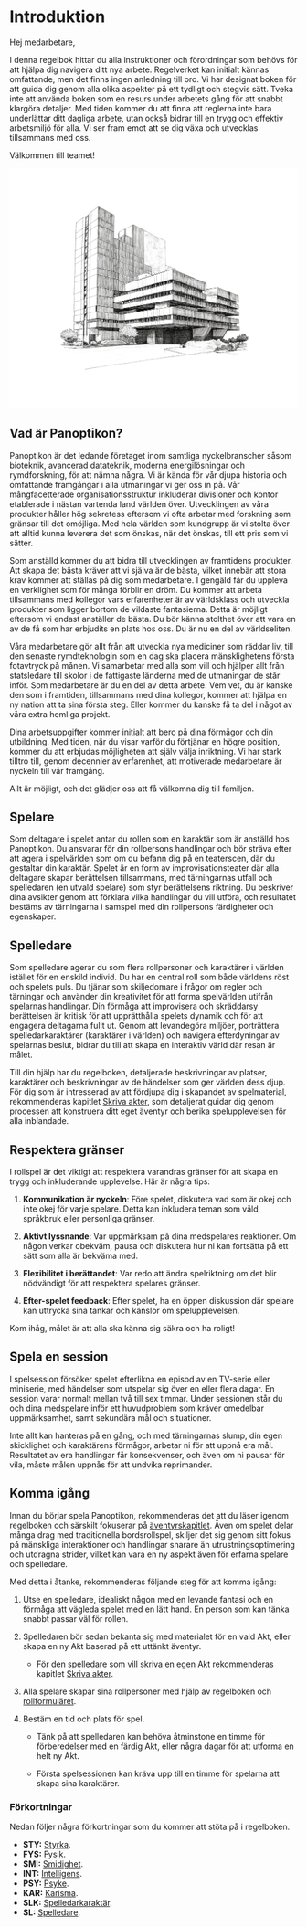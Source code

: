 # Introduktion

Hej medarbetare,

I denna regelbok hittar du alla instruktioner och förordningar som behövs för att hjälpa dig navigera ditt nya arbete. Regelverket kan initialt kännas omfattande, men det finns ingen anledning till oro. Vi har designat boken för att guida dig genom alla olika aspekter på ett tydligt och stegvis sätt. Tveka inte att använda boken som en resurs under arbetets gång för att snabbt klargöra detaljer. Med tiden kommer du att finna att reglerna inte bara underlättar ditt dagliga arbete, utan också bidrar till en trygg och effektiv arbetsmiljö för alla. Vi ser fram emot att se dig växa och utvecklas tillsammans med oss.

Välkommen till teamet!

![Building](/resources/welcome-building-2.png)

## Vad är Panoptikon?

Panoptikon är det ledande företaget inom samtliga nyckelbranscher såsom bioteknik, avancerad datateknik, moderna energilösningar och rymdforskning, för att nämna några. Vi är kända för vår djupa historia och omfattande framgångar i alla utmaningar vi ger oss in på. Vår mångfacetterade organisationsstruktur inkluderar divisioner och kontor etablerade i nästan vartenda land världen över. Utvecklingen av våra produkter håller hög sekretess eftersom vi ofta arbetar med forskning som gränsar till det omöjliga. Med hela världen som kundgrupp är vi stolta över att alltid kunna leverera det som önskas, när det önskas, till ett pris som vi sätter.

Som anställd kommer du att bidra till utvecklingen av framtidens produkter. Att skapa det bästa kräver att vi själva är de bästa, vilket innebär att stora krav kommer att ställas på dig som medarbetare. I gengäld får du uppleva en verklighet som för många förblir en dröm. Du kommer att arbeta tillsammans med kollegor vars erfarenheter är av världsklass och utveckla produkter som ligger bortom de vildaste fantasierna. Detta är möjligt eftersom vi endast anställer de bästa. Du bör känna stolthet över att vara en av de få som har erbjudits en plats hos oss. Du är nu en del av världseliten.

Våra medarbetare gör allt från att utveckla nya mediciner som räddar liv, till den senaste rymdteknologin som en dag ska placera mänsklighetens första fotavtryck på månen. Vi samarbetar med alla som vill och hjälper allt från statsledare till skolor i de fattigaste länderna med de utmaningar de står inför. Som medarbetare är du en del av detta arbete. Vem vet, du är kanske den som i framtiden, tillsammans med dina kollegor, kommer att hjälpa en ny nation att ta sina första steg. Eller kommer du kanske få ta del i något av våra extra hemliga projekt.

Dina arbetsuppgifter kommer initialt att bero på dina förmågor och din utbildning. Med tiden, när du visar varför du förtjänar en högre position, kommer du att erbjudas möjligheten att själv välja inriktning. Vi har stark tilltro till, genom decennier av erfarenhet, att motiverade medarbetare är nyckeln till vår framgång. 

Allt är möjligt, och det glädjer oss att få välkomna dig till familjen.

## Spelare

Som deltagare i spelet antar du rollen som en karaktär som är anställd hos Panoptikon. Du ansvarar för din rollpersons handlingar och bör sträva efter att agera i spelvärlden som om du befann dig på en teaterscen, där du gestaltar din karaktär. Spelet är en form av improvisationsteater där alla deltagare skapar berättelsen tillsammans, med tärningarnas utfall och spelledaren (en utvald spelare) som styr berättelsens riktning. Du beskriver dina avsikter genom att förklara vilka handlingar du vill utföra, och resultatet bestäms av tärningarna i samspel med din rollpersons färdigheter och egenskaper.

## Spelledare

Som spelledare agerar du som flera rollpersoner och karaktärer i världen istället för en enskild individ. Du har en central roll som både världens röst och spelets puls. Du tjänar som skiljedomare i frågor om regler och tärningar och använder din kreativitet för att forma spelvärlden utifrån spelarnas handlingar. Din förmåga att improvisera och skräddarsy berättelsen är kritisk för att upprätthålla spelets dynamik och för att engagera deltagarna fullt ut. Genom att levandegöra miljöer, porträttera spelledarkaraktärer (karaktärer i världen) och navigera efterdyningar av spelarnas beslut, bidrar du till att skapa en interaktiv värld där resan är målet.

Till din hjälp har du regelboken, detaljerade beskrivningar av platser, karaktärer och beskrivningar av de händelser som ger världen dess djup. För dig som är intresserad av att fördjupa dig i skapandet av spelmaterial, rekommenderas kapitlet [Skriva akter](/writing-acts.md), som detaljerat guidar dig genom processen att konstruera ditt eget äventyr och berika spelupplevelsen för alla inblandade.

## Respektera gränser

I rollspel är det viktigt att respektera varandras gränser för att skapa en trygg och inkluderande upplevelse. Här är några tips:

1. **Kommunikation är nyckeln**: Före spelet, diskutera vad som är okej och inte okej för varje spelare. Detta kan inkludera teman som våld, språkbruk eller personliga gränser.

2. **Aktivt lyssnande**: Var uppmärksam på dina medspelares reaktioner. Om någon verkar obekväm, pausa och diskutera hur ni kan fortsätta på ett sätt som alla är bekväma med.

3. **Flexibilitet i berättandet**: Var redo att ändra spelriktning om det blir nödvändigt för att respektera spelares gränser.

4. **Efter-spelet feedback**: Efter spelet, ha en öppen diskussion där spelare kan uttrycka sina tankar och känslor om spelupplevelsen.

Kom ihåg, målet är att alla ska känna sig säkra och ha roligt!

## Spela en session

I spelsession försöker spelet efterlikna en episod av en TV-serie eller miniserie, med händelser som utspelar sig över en eller flera dagar. En session varar normalt mellan två till sex timmar. Under sessionen står du och dina medspelare inför ett huvudproblem som kräver omedelbar uppmärksamhet, samt sekundära mål och situationer.

Inte allt kan hanteras på en gång, och med tärningarnas slump, din egen skicklighet och karaktärens förmågor, arbetar ni för att uppnå era mål. Resultatet av era handlingar får konsekvenser, och även om ni pausar för vila, måste målen uppnås för att undvika reprimander.

## Komma igång

Innan du börjar spela Panoptikon, rekommenderas det att du läser igenom regelboken och särskilt fokuserar på [äventyrskapitlet](/adventure.md). Även om spelet delar många drag med traditionella bordsrollspel, skiljer det sig genom sitt fokus på mänskliga interaktioner och handlingar snarare än utrustningsoptimering och utdragna strider, vilket kan vara en ny aspekt även för erfarna spelare och spelledare.

Med detta i åtanke, rekommenderas följande steg för att komma igång:

1. Utse en spelledare, idealiskt någon med en levande fantasi och en förmåga att vägleda spelet med en lätt hand. En person som kan tänka snabbt passar väl för rollen.

2. Spelledaren bör sedan bekanta sig med materialet för en vald Akt, eller skapa en ny Akt baserad på ett uttänkt äventyr.

   - För den spelledare som vill skriva en egen Akt rekommenderas kapitlet [Skriva akter](/writing-acts.md).

3. Alla spelare skapar sina rollpersoner med hjälp av regelboken och [rollformuläret](/character-form.md).

4. Bestäm en tid och plats för spel.

   - Tänk på att spelledaren kan behöva åtminstone en timme för förberedelser med en färdig Akt, eller några dagar för att utforma en helt ny Akt.

   - Första spelsessionen kan kräva upp till en timme för spelarna att skapa sina karaktärer.

### Förkortningar

Nedan följer några förkortningar som du kommer att stöta på i regelboken.

- **STY:** [Styrka](/character-baseabilities.md#styrka-sty).
- **FYS:** [Fysik](/character-baseabilities.md#fysik-fys).
- **SMI:** [Smidighet](/character-baseabilities.md#smidighet-smi).
- **INT:** [Intelligens](/character-baseabilities.md#intelligens-int).
- **PSY:** [Psyke](/character-baseabilities.md#psyke-psy).
- **KAR:** [Karisma](/character-baseabilities.md#karisma-kar).
- **SLK:** [Spelledarkaraktär](/npcs.md).
- **SL:** [Spelledare](#spelledare).
